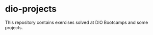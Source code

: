 # dio-projects
<p>This repository contains exercises solved at DIO Bootcamps and some projects.</p>
